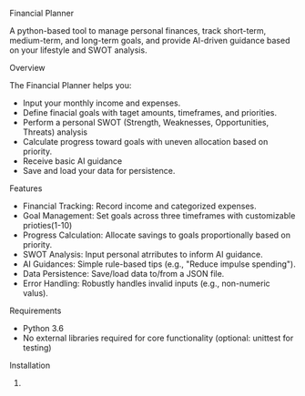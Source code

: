Financial Planner

A python-based tool to manage personal finances, track short-term, medium-term, and long-term goals, and 
provide AI-driven guidance based on your lifestyle and SWOT analysis.


Overview

The Financial Planner helps you:

* Input your monthly income and expenses.
* Define finacial goals with taget amounts, timeframes, and priorities.
* Perform a personal SWOT (Strength, Weaknesses, Opportunities, Threats) analysis
* Calculate progress toward goals with uneven allocation based on priority.
* Receive basic AI guidance
* Save and load your data for persistence.


Features

* Financial Tracking: Record income and categorized expenses.
* Goal Management: Set goals across three timeframes with customizable prioties(1-10)
* Progress Calculation: Allocate savings to goals proportionally based on priority.
* SWOT Analysis: Input personal atrributes to inform AI guidance.
* AI Guidances: Simple rule-based tips (e.g., "Reduce impulse spending").
* Data Persistence: Save/load data to/from a JSON file.
* Error Handling: Robustly handles invalid inputs (e.g., non-numeric valus).


Requirements

* Python 3.6
* No external libraries required for core functionality (optional: unittest for testing)


Installation

1. 

